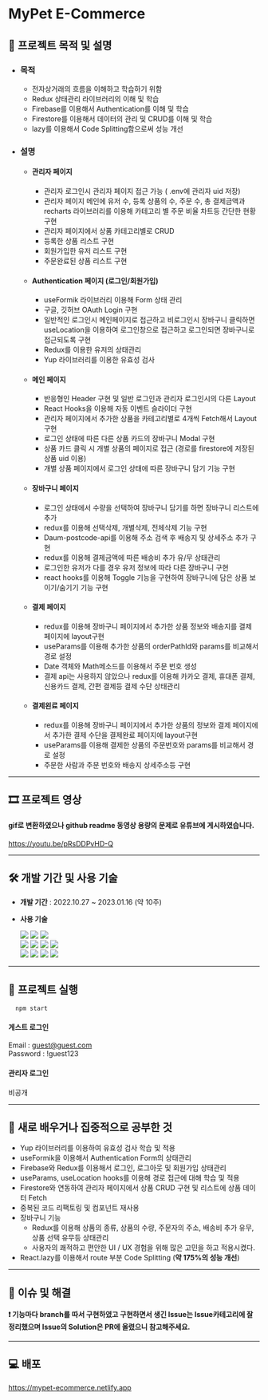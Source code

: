 # MyPet E-Commerce
## 📄 프로젝트 목적 및 설명
* ### 목적
  * 전자상거래의 흐름을 이해하고 학습하기 위함
  * Redux 상태관리 라이브러리의 이해 및 학습
  * Firebase를 이용해서 Authentication를 이해 및 학습
  * Firestore를 이용해서 데이터의 관리 및 CRUD를 이해 및 학습
  * lazy를 이용해서 Code Splitting함으로써 성능 개선
* ### 설명
  * #### 관리자 페이지
    * 관리자 로그인시 관리자 페이지 접근 가능 ( .env에 관리자 uid 저장)
    * 관리자 페이지 메인에 유저 수, 등록 상품의 수, 주문 수, 총 결제금액과 recharts 라이브러리를 이용해 카테고리 별 주문 비율 차트등 간단한 현황 구현
    * 관리자 페이지에서 상품 카테고리별로 CRUD
    * 등록한 상품 리스트 구현
    * 회원가입한 유저 리스트 구현
    * 주문완료된 상품 리스트 구현
  * #### Authentication 페이지 (로그인/회원가입)
    * useFormik 라이브러리 이용해 Form 상태 관리
    * 구글, 깃허브 OAuth Login 구현
    * 일반적인 로그인시 메인페이지로 접근하고 비로그인시 장바구니 클릭하면 useLocation을 이용하여 로그인창으로 접근하고 로그인되면 장바구니로 접근되도록 구현
    * Redux를 이용한 유저의 상태관리
    * Yup 라이브러리를 이용한 유효성 검사
  * #### 메인 페이지
    * 반응형인 Header 구현 및 일반 로그인과 관리자 로그인시의 다른 Layout
    * React Hooks을 이용해 자동 이벤트 슬라이더 구현
    * 관리자 페이지에서 추가한 상품을 카테고리별로 4개씩 Fetch해서 Layout구현
    * 로그인 상태에 따른 다른 상품 카드의 장바구니 Modal 구현
    * 상품 카드 클릭 시 개별 상품의 페이지로 접근 (경로를 firestore에 저장된 상품 uid 이용)
    * 개별 상품 페이지에서 로그인 상태에 따른 장바구니 담기 기능 구현
  * #### 장바구니 페이지
    * 로그인 상태에서 수량을 선택하여 장바구니 담기를 하면 장바구니 리스트에 추가
    * redux를 이용해 선택삭제, 개별삭제, 전체삭제 기능 구현
    * Daum-postcode-api를 이용해 주소 검색 후 배송지 및 상세주소 추가 구현
    * redux를 이용해 결제금액에 따른 배송비 추가 유/무 상태관리
    * 로그인한 유저가 다를 경우 유저 정보에 따라 다른 장바구니 구현
    * react hooks를 이용해 Toggle 기능을 구현하여 장바구니에 담은 상품 보이기/숨기기 기능 구현
  * #### 결제 페이지
    * redux를 이용해 장바구니 페이지에서 추가한 상품 정보와 배송지를 결제 페이지에 layout구현
    * useParams를 이용해 추가한 상품의 orderPathId와 params를 비교해서 경로 설정
    * Date 객체와 Math메소드를 이용해서 주문 번호 생성
    * 결제 api는 사용하지 않았으나 redux를 이용해 카카오 결제, 휴대폰 결제, 신용카드 결제, 간편 결제등 결제 수단 상태관리
  * #### 결제왼료 페이지
    * redux를 이용해 장바구니 페이지에서 추가한 상품의 정보와 결제 페이지에서 추가한 결제 수단을 결제완료 페이지에 layout구현
    * useParams를 이용해 결제한 상품의 주문번호와 params를 비교해서 경로 설정
    * 주문한 사람과 주문 번호와 배송지 상세주소등 구현
---
## 🎞 프로젝트 영상 
#### gif로 변환하였으나 github readme 동영상 용량의 문제로 유튜브에 게시하였습니다.
https://youtu.be/pRsDDPvHD-Q

--- 
## 🛠 개발 기간 및 사용 기술
- **개발 기간** : 2022.10.27 ~ 2023.01.16 (약 10주)
* **사용 기술** 

  <img src="https://img.shields.io/badge/html5-E34F26?style=for-the-badge&logo=html5&logoColor=white">
  <img src="https://img.shields.io/badge/css-1572B6?style=for-the-badge&logo=css3&logoColor=white">
  <img src="https://img.shields.io/badge/javascript-F7DF1E?style=for-the-badge&logo=javascript&logoColor=black">
  <br />
  <img src="https://img.shields.io/badge/React-61DAFB?style=for-the-badge&logo=React&logoColor=black"/>
  <img src="https://img.shields.io/badge/redux-764ABC?style=for-the-badge&logo=redux&logoColor=black">
  <img src="https://img.shields.io/badge/firebase-FFCA28?style=for-the-badge&logo=firebase&logoColor=white">
  <img src="https://img.shields.io/badge/firestore-FF7139?style=for-the-badge&logo=firebase&logoColor=white">
  <br />
  <img src="https://img.shields.io/badge/fontawesome-528DD7?style=for-the-badge&logo=font-awesome&logoColor=white">
  <img src="https://img.shields.io/badge/styled components-DB7093?style=for-the-badge&logo=styled-components&logoColor=white"/>
  <img src="https://img.shields.io/badge/mui-007FFF?style=for-the-badge&logo=mui&logoColor=white"/>
    <img src="https://img.shields.io/badge/rechart-FF6384?style=for-the-badge&logo=chartjs&logoColor=white"/>
 ---
 ## 🔌 프로젝트 실행
 ```
   npm start
 ```
 #### 게스트 로그인
 Email : guest@guest.com
 <br />
 Password : !guest123
 
 #### 관리자 로그인
 비공개
 
---
 ## 🤩 새로 배우거나 집중적으로 공부한 것
 - Yup 라이브러리를 이용하여 유효성 검사 학습 및 적용
 - useFormik을 이용해서 Authentication Form의 상태관리
 - Firebase와 Redux를 이용해서 로그인, 로그아웃 및 회원가입 상태관리
 - useParams, useLocation hooks를 이용해 경로 접근에 대해 학습 및 적용
 - Firestore와 연동하여 관리자 페이지에서 상품 CRUD 구현 및 리스트에 상품 데이터 Fetch
 - 중복된 코드 리팩토링 및 컴포넌트 재사용
 - 장바구니 기능 
    - Redux를 이용해 상품의 종류, 상품의 수량, 주문자의 주소, 배송비 추가 유무, 상품 선택 유무등 상태관리
    - 사용자의 쾌적하고 편안한 UI / UX 경험을 위해 많은 고민을 하고 적용시켰다.
 - React.lazy를 이용해서 route 부분 Code Splitting (**약 175%의 성능 개선**)
 ---
 ## 🔧 이슈 및 해결
 #### ❗ 기능마다 branch를 따서 구현하였고 구현하면서 생긴 Issue는 Issue카테고리에 잘 정리했으며 Issue의 Solution은 PR에 올렸으니 참고해주세요.
--- 
## 💻 배포
https://mypet-ecommerce.netlify.app

